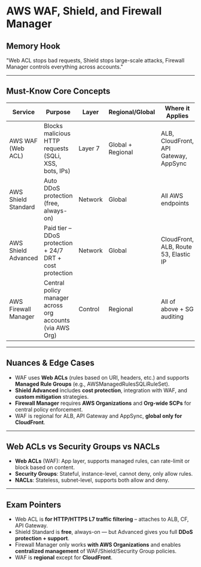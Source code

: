 # AWS WAF, Shield, and Firewall Manager

## Memory Hook

"Web ACL stops bad requests, Shield stops large-scale attacks, Firewall Manager controls everything across accounts."

---

## Must-Know Core Concepts

| Service               | Purpose                                                    | Layer     | Regional/Global | Where it Applies                     |
|-----------------------|------------------------------------------------------------|-----------|------------------|--------------------------------------|
| AWS WAF (Web ACL)     | Blocks malicious HTTP requests (SQLi, XSS, bots, IPs)      | Layer 7   | Global + Regional | ALB, CloudFront, API Gateway, AppSync |
| AWS Shield Standard   | Auto DDoS protection (free, always-on)                     | Network   | Global           | All AWS endpoints                     |
| AWS Shield Advanced   | Paid tier – DDoS protection + 24/7 DRT + cost protection    | Network   | Global           | CloudFront, ALB, Route 53, Elastic IP |
| AWS Firewall Manager  | Central policy manager across org accounts (via AWS Org)   | Control   | Regional         | All of above + SG auditing            |

---

## Nuances & Edge Cases

- WAF uses **Web ACLs** (rules based on URI, headers, etc.) and supports **Managed Rule Groups** (e.g., AWSManagedRulesSQLiRuleSet).
- **Shield Advanced** includes **cost protection**, integration with WAF, and **custom mitigation** strategies.
- **Firewall Manager** requires **AWS Organizations** and **Org-wide SCPs** for central policy enforcement.
- WAF is regional for ALB, API Gateway and AppSync, **global only for CloudFront**.

---

## Web ACLs vs Security Groups vs NACLs

- **Web ACLs** (WAF): App layer, supports managed rules, can rate-limit or block based on content.
- **Security Groups**: Stateful, instance-level, cannot deny, only allow rules.
- **NACLs**: Stateless, subnet-level, supports both allow and deny.

---

## Exam Pointers

- Web ACL is **for HTTP/HTTPS L7 traffic filtering** – attaches to ALB, CF, API Gateway.
- Shield Standard is **free**, always-on — but Advanced gives you full **DDoS protection + support**.
- Firewall Manager only works **with AWS Organizations** and enables **centralized management** of WAF/Shield/Security Group policies.
- WAF is **regional** except for **CloudFront**.

